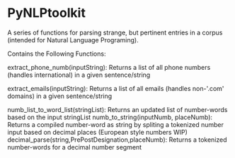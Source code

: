 # PyNLPtoolkit
A series of functions for parsing strange, but pertinent entries in a corpus (intended for Natural Language Programing).

Contains the Following Functions:

extract_phone_numb(inputString): Returns a list of all phone numbers (handles international) in a given sentence/string

extract_emails(inputString): Returns a list of all emails (handles non-'.com' domains) in a given sentence/string

numb_list_to_word_list(stringList): Returns an updated list of number-words based on the input stringList
  numb_to_string(inputNumb, placeNumb): Returns a compiled number-word as string by spliting a tokenized number input based on decimal places (European style numbers WIP)   
  decimal_parse(string,PrePostDesignation,placeNumb): Returns a tokenized number-words for a decimal number segment
